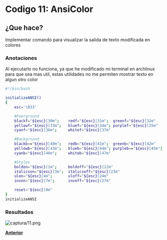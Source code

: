 # Codigo 11: AnsiColor

## ¿Que hace?
Implementar comando para visualizar la salida de texto modificada en colores

### **Anotaciones**
Al ejecutarlo no funciona, ya que he modificado mi terminal en archlinux para que sea mas util, estas utilidades no me permiten mostrar texto en algun otro color

```bash
#!/bin/bash

initializeANSI()
{
    esc='\033'

    #Foerground
    blackf="${esc}[30m";    redf="${esc}[31m";  greenf="${esc}[32m"
    yellowf="${esc}[33m";   bluef="${esc}[34m"; purplef="${esc}[35m"
    cyanf="${esc}[36m";     whitef="${esc}[37m"

    #Background
    blackb=="${esc}[40m";   redb="${esc}[41m";  greenb="${esc}[42m"
    yellowb="${esc}[43m";   blueb="${esc}[44m"; purpleb=="${esc}[45m"|
    cyanb="${esc}[46m";     whiteb="${esc}[47m"

    #Styles
    boldon="${esc}[1m";     boldoff="${esc}[22m"
    italicson="${esc}[3m";  italicsoff="${esc}[23m"
    ulon="${esc}[4m";       uloff="${esc}[24m"
    invon="${esc}[7m";      invoff="${esc}[27m"

    reset="${esc}[0m"
}
initializeANSI

```
### **Resultados**

![captura/11.png](capturas/11.png)

**[Anterior](https://github.com/SPM-UPVictoria/test-git-itsHaydo)**
